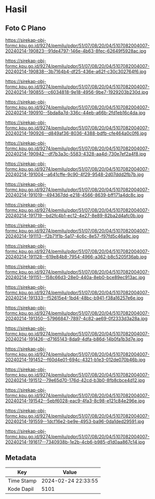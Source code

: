 # Hasil

## Foto C Plano

https://sirekap-obj-formc.kpu.go.id/9274/pemilu/pdpr/51/07/08/20/04/5107082004007-20240214-190823--91de4797-146e-4b63-8fec-62649f5928ac.jpg

https://sirekap-obj-formc.kpu.go.id/9274/pemilu/pdpr/51/07/08/20/04/5107082004007-20240214-190838--3b7164b4-df25-436e-a62f-c30c302764f6.jpg

https://sirekap-obj-formc.kpu.go.id/9274/pemilu/pdpr/51/07/08/20/04/5107082004007-20240214-190855--c6034818-9e18-4956-9be7-1929203b230d.jpg

https://sirekap-obj-formc.kpu.go.id/9274/pemilu/pdpr/51/07/08/20/04/5107082004007-20240214-190910--5bda8a7d-336c-44eb-a66b-2fd1eb16c4da.jpg

https://sirekap-obj-formc.kpu.go.id/9274/pemilu/pdpr/51/07/08/20/04/5107082004007-20240214-190926--d849af36-8036-4388-bdfb-cfe464a0c0f6.jpg

https://sirekap-obj-formc.kpu.go.id/9274/pemilu/pdpr/51/07/08/20/04/5107082004007-20240214-190942--df7b3a3c-5583-4328-aa4d-730e7ef2a4f8.jpg

https://sirekap-obj-formc.kpu.go.id/9274/pemilu/pdpr/51/07/08/20/04/5107082004007-20240214-191004--a641cffe-9c90-4f29-9548-2d07ddd2fb7b.jpg

https://sirekap-obj-formc.kpu.go.id/9274/pemilu/pdpr/51/07/08/20/04/5107082004007-20240214-191019--494367dd-e218-4566-8639-bff171a4dc8c.jpg

https://sirekap-obj-formc.kpu.go.id/9274/pemilu/pdpr/51/07/08/20/04/5107082004007-20240214-191719--bd2fc4b1-ec12-4e27-8e89-82ba2d4afc0b.jpg

https://sirekap-obj-formc.kpu.go.id/9274/pemilu/pdpr/51/07/08/20/04/5107082004007-20240214-191113--f2b71f1b-5a17-4c6c-8e57-f97fd5c46a9c.jpg

https://sirekap-obj-formc.kpu.go.id/9274/pemilu/pdpr/51/07/08/20/04/5107082004007-20240214-191128--619e84b8-7954-4966-a362-b8c5205f36ab.jpg

https://sirekap-obj-formc.kpu.go.id/9274/pemilu/pdpr/51/07/08/20/04/5107082004007-20240214-191151--158c66d3-28e0-440a-8eb0-bce89ec913ac.jpg

https://sirekap-obj-formc.kpu.go.id/9274/pemilu/pdpr/51/07/08/20/04/5107082004007-20240214-191333--f52615e4-1bd4-48bc-b941-f38a16257e6e.jpg

https://sirekap-obj-formc.kpu.go.id/9274/pemilu/pdpr/51/07/08/20/04/5107082004007-20240214-191350--57966847-7897-4c82-ae69-0f2333d3a28a.jpg

https://sirekap-obj-formc.kpu.go.id/9274/pemilu/pdpr/51/07/08/20/04/5107082004007-20240214-191426--d7165143-8da9-4dfa-b86d-14b0fa1b3d7e.jpg

https://sirekap-obj-formc.kpu.go.id/9274/pemilu/pdpr/51/07/08/20/04/5107082004007-20240214-191452--f60d4e01-694c-4321-b1e3-012de070b46b.jpg

https://sirekap-obj-formc.kpu.go.id/9274/pemilu/pdpr/51/07/08/20/04/5107082004007-20240214-191512--79e65d70-176d-42cd-b3b0-8fb8cbce4d12.jpg

https://sirekap-obj-formc.kpu.go.id/9274/pemilu/pdpr/51/07/08/20/04/5107082004007-20240214-191542--5ebf6028-eac9-4fa3-8c98-e121c84e296e.jpg

https://sirekap-obj-formc.kpu.go.id/9274/pemilu/pdpr/51/07/08/20/04/5107082004007-20240214-191559--1dcf16e2-be9e-4953-ba96-0da1ded29591.jpg

https://sirekap-obj-formc.kpu.go.id/9274/pemilu/pdpr/51/07/08/20/04/5107082004007-20240214-191617--7340938b-1e2b-4cb6-b985-d1d0aa867c14.jpg


## Metadata

| Key        | Value               |
| ---------- | ------------------- |
| Time Stamp | 2024-02-24 22:33:55 |
| Kode Dapil | 5101                |



